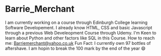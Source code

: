 # Barrie_Merchant

I am currently working on a course through Edinburgh College learning Software Developement.
I already know HTML, CSS and basic Javascript through a previous Web Develeopment Course through Udemy.
I'm Keen to learn about Python and other factors like SQL in this Course. 
How to reach me: Barriemerchant@yahoo.co.uk
Fun Fact: I currently own 97 bottles of aftershave. I am hopin to break the 100 mark by the end of the year 😄
